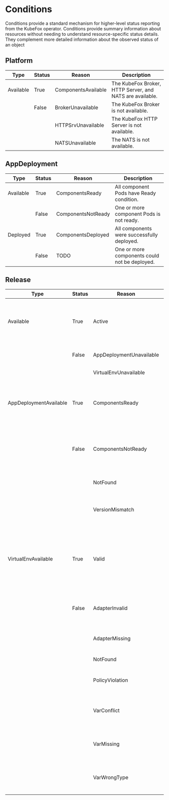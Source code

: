 # Conditions

Conditions provide a standard mechanism for higher-level status reporting from
the KubeFox operator. Conditions provide summary information about resources
without needing to understand resource-specific status details. They complement
more detailed information about the observed status of an object

## Platform

| Type      | Status | Reason              | Description                                              |
| --------- | ------ | ------------------- | -------------------------------------------------------- |
| Available | True   | ComponentsAvailable | The KubeFox Broker, HTTP Server, and NATS are available. |
|           | False  | BrokerUnavailable   | The KubeFox Broker is not available.                     |
|           |        | HTTPSrvUnavailable  | The KubeFox HTTP Server is not available.                |
|           |        | NATSUnavailable     | The NATS is not available.                               |

## AppDeployment

| Type      | Status | Reason             | Description                                   |
| --------- | ------ | ------------------ | --------------------------------------------- |
| Available | True   | ComponentsReady    | All component Pods have Ready condition.      |
|           | False  | ComponentsNotReady | One or more component Pods is not ready.      |
| Deployed  | True   | ComponentsDeployed | All components were successfully deployed.    |
|           | False  | TODO               | One or more components could not be deployed. |

## Release

| Type                   | Status | Reason                   | Description                                                                                                                  |
| ---------------------- | ------ | ------------------------ | ---------------------------------------------------------------------------------------------------------------------------- |
| Available              | True   | Active                   | The AppDeployment and VirtualEnv specified are available and Release is active.                                              |
|                        | False  | AppDeploymentUnavailable | The AppDeployment is not available.                                                                                          |
|                        |        | VirtualEnvUnavailable    | The VirtualEnv is not available.                                                                                             |
| AppDeploymentAvailable | True   | ComponentsReady          | The AppDeployment specified exists, matches the Release version, and is available.                                           |
|                        | False  | ComponentsNotReady       | The AppDeployment has one or more component Pods that are not ready.                                                         |
|                        |        | NotFound                 | The AppDeployment does not exist.                                                                                            |
|                        |        | VersionMismatch          | The AppDeployment and Release versions do not match.                                                                         |
| VirtualEnvAvailable    | True   | Valid                    | The VirtualEnv specified has correctly typed variables, all required variables, and all required adapters present and valid. |
|                        | False  | AdapterInvalid           | The VirtualEnv has one or more Adapters that could not be validated.                                                         |
|                        |        | AdapterMissing           | The VirtualEnv has one or more Adapters missing.                                                                             |
|                        |        | NotFound                 | The VirtualEnv does not exist.                                                                                               |
|                        |        | PolicyViolation          | The Release violates the VirtualEnv release policy.                                                                          |
|                        |        | VarConflict              | The VirtualEnv has one or more unique variables in conflict.                                                                 |
|                        |        | VarMissing               | The VirtualEnv has one or more required variables missing.                                                                   |
|                        |        | VarWrongType             | The VirtualEnv has one or more variables of the incorrect type.                                                              |
